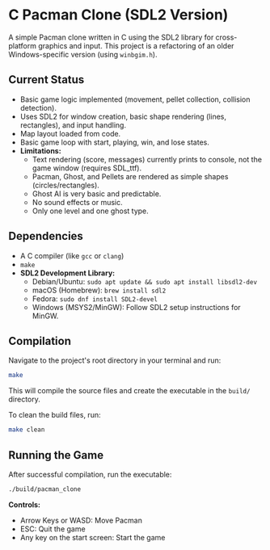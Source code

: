 # C Pacman Clone (SDL2 Version)

A simple Pacman clone written in C using the SDL2 library for cross-platform graphics and input.
This project is a refactoring of an older Windows-specific version (using `winbgim.h`).

## Current Status

*   Basic game logic implemented (movement, pellet collection, collision detection).
*   Uses SDL2 for window creation, basic shape rendering (lines, rectangles), and input handling.
*   Map layout loaded from code.
*   Basic game loop with start, playing, win, and lose states.
*   **Limitations:**
    *   Text rendering (score, messages) currently prints to console, not the game window (requires SDL_ttf).
    *   Pacman, Ghost, and Pellets are rendered as simple shapes (circles/rectangles).
    *   Ghost AI is very basic and predictable.
    *   No sound effects or music.
    *   Only one level and one ghost type.

## Dependencies

*   A C compiler (like `gcc` or `clang`)
*   `make`
*   **SDL2 Development Library:**
    *   Debian/Ubuntu: `sudo apt update && sudo apt install libsdl2-dev`
    *   macOS (Homebrew): `brew install sdl2`
    *   Fedora: `sudo dnf install SDL2-devel`
    *   Windows (MSYS2/MinGW): Follow SDL2 setup instructions for MinGW.

## Compilation

Navigate to the project's root directory in your terminal and run:

```bash
make
```

This will compile the source files and create the executable in the `build/` directory.

To clean the build files, run:
```bash
make clean
```

## Running the Game

After successful compilation, run the executable:

```bash
./build/pacman_clone
```

**Controls:**
*   Arrow Keys or WASD: Move Pacman
*   ESC: Quit the game
*   Any key on the start screen: Start the game
